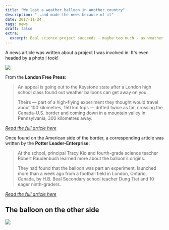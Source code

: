 ```yaml
---
title: "We lost a weather balloon in another country" 
description: "..and made the news because of it"
date: 2017-11-24
tags: news
draft: false
extra:
  excerpt: Beal science project succeeds - maybe too much - as weather balloon floats into U.S.
---
```


A news article was written about a project I was involved in. It's even headed by a photo I took!

![](https://smartcdn.gprod.postmedia.digital/v1/dynamic_resize/sws_path/suns-prod-images/1298003385469_ORIGINAL.jpg)

From the **London Free Press**:

> An appeal is going out to the Keystone state after a London high school class found out weather balloons can get away on you.
>
> Theirs — part of a high-flying experiment they thought would travel about 100 kilometres, 150 km tops — drifted twice as far, crossing the Canada-U.S. border and coming down in a mountain valley in Pennsylvania, 300 kilometres away.

[*Read the full article here*](https://lfpress.com/2017/11/09/beal-science-project-succeeds--maybe-too-much--as-weather-balloon-floats-into-us)

Once found on the American side of the border, a corresponding article was written by the **Potter Leader-Enterprise**:

> At the school, principal Tracy Kio and fourth-grade science teacher Robert Raudenbush learned more about the balloon’s origins.
>
> They had found that the balloon was part an experiment, launched more than a week ago from a football field in London, Ontario, Canada,  by H.B. Beal Secondary school teacher Dung Tiet and 10 eager ninth-graders.

[*Read the full article here*](https://www.tiogapublishing.com/potter_leader_enterprise/news/local/around-the-great-lakes-in-two-days-canadian-balloon-makes-extraordinary-journey-to-port-allegany/article_935ddffa-d11f-11e7-9783-03ac5a7e7efb.html)

## The balloon on the other side

![](https://bloximages.chicago2.vip.townnews.com/tiogapublishing.com/content/tncms/assets/v3/editorial/1/38/1384aff6-d120-11e7-bd7f-e7d82bd3ef3c/5a1826bd8b199.image.jpg)


